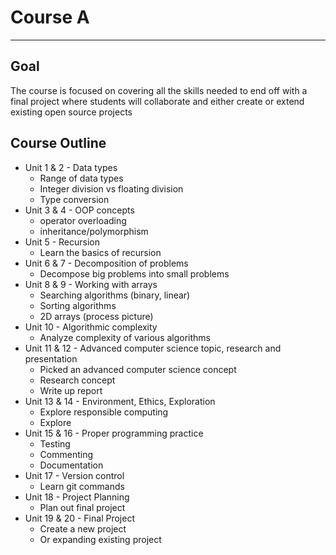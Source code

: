 Course A
===========
--------------

Goal
----
 The course is focused on covering all the skills needed to end off with a final project where students will collaborate and either create or extend existing open source projects


Course Outline
------------

+ Unit 1 & 2 - Data types
	+ Range of data types
	+ Integer division vs floating division
	+ Type conversion
+ Unit 3 & 4 - OOP concepts
	+ operator overloading
	+ inheritance/polymorphism
+ Unit 5 - Recursion
	+ Learn the basics of recursion
+ Unit 6 & 7 - Decomposition of problems
	+ Decompose big problems into small problems
+ Unit 8 & 9 - Working with arrays
	+ Searching algorithms (binary, linear)
	+ Sorting algorithms
	+ 2D arrays (process picture)
+ Unit 10 - Algorithmic complexity
	+ Analyze complexity of various algorithms
+ Unit 11 & 12 - Advanced computer science topic, research and presentation
	+ Picked an advanced computer science concept
	+ Research concept
	+ Write up report
+ Unit 13 & 14 - Environment, Ethics, Exploration
	+ Explore responsible computing
	+ Explore 
+ Unit 15 & 16 - Proper programming practice
	+ Testing
	+ Commenting
	+ Documentation
+ Unit 17 - Version control
	+ Learn git commands
+ Unit 18 - Project Planning
	+ Plan out final project
+ Unit 19 & 20 - Final Project
	+ Create a new project
	+ Or expanding existing project